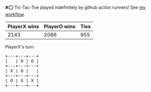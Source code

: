 :x::o: Tic-Tac-Toe played indefinitely by github action runners! See [my workflow](.github/workflows/play.yaml).

|PlayerX wins|PlayerO wins|Ties|
|-|-|-|
|2143|2086|955|

PlayerX's turn.

<pre>
+---+---+---+
|   | O | O |
+---+---+---+
| X | O |   |
+---+---+---+
| O | X | X |
+---+---+---+
</pre>